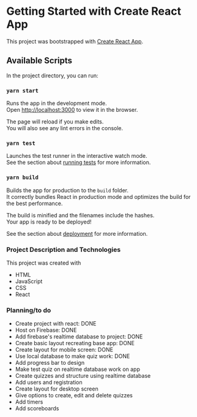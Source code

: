 # Getting Started with Create React App

This project was bootstrapped with [Create React App](https://github.com/facebook/create-react-app).

## Available Scripts

In the project directory, you can run:

### `yarn start`

Runs the app in the development mode.\
Open [http://localhost:3000](http://localhost:3000) to view it in the browser.

The page will reload if you make edits.\
You will also see any lint errors in the console.

### `yarn test`

Launches the test runner in the interactive watch mode.\
See the section about [running tests](https://facebook.github.io/create-react-app/docs/running-tests) for more information.

### `yarn build`

Builds the app for production to the `build` folder.\
It correctly bundles React in production mode and optimizes the build for the best performance.

The build is minified and the filenames include the hashes.\
Your app is ready to be deployed!

See the section about [deployment](https://facebook.github.io/create-react-app/docs/deployment) for more information.

### Project Description and Technologies

This project was created with

- HTML
- JavaScript
- CSS
- React

### Planning/to do

- Create project with react: DONE
- Host on Firebase: DONE
- Add firebase's realtime database to project: DONE
- Create basic layout recreating base app: DONE
- Create layout for mobile screen: DONE
- Use local database to make quiz work: DONE
- Add progress bar to design
- Make test quiz on realtime database work on app
- Create quizzes and structure using realtime database
- Add users and registration
- Create layout for desktop screen
- Give options to create, edit and delete quizzes
- Add timers
- Add scoreboards

